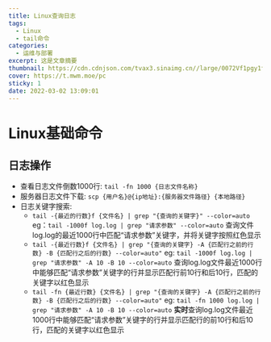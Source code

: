 ```yaml
---
title: Linux查询日志
tags:
  - Linux
  - tail命令
categories:
  - 运维与部署
excerpt: 这是文章摘要
thumbnail: https://cdn.cdnjson.com/tvax3.sinaimg.cn//large/0072Vf1pgy1fodqiop9awj31kw0vynpd.jpg
cover: https://t.mwm.moe/pc
sticky: 1
date: 2022-03-02 13:09:01
---
```


# Linux基础命令
## 日志操作
- 查看日志文件倒数1000行:  `tail -fn 1000 {日志文件名称}`
- 服务器日志文件下载: `scp {用户名}@{ip地址}:{服务器文件路径} {本地路径}`
- 日志关键字搜索: 
  - `tail -{最近的行数}f {文件名} | grep "{查询的关键字}" --color=auto`
    eg：`tail -1000f log.log | grep "请求参数" --color=auto`  查询文件log.log的最近1000行中匹配“请求参数”关键字，并将关键字按照红色显示
  - `tail -{最近行数}f {文件名} | grep "{查询的关键字} -A {匹配行之前的行数} -B {匹配行之后的行数} --color=auto"`
    eg: `tail -1000f log.log | grep "请求参数" -A 10 -B 10 --color=auto` 查询log.log文件最近1000行中能够匹配“请求参数”关键字的行并显示匹配行前10行和后10行，匹配的关键字以红色显示
  - `tail -fn {最近行数} {文件名} | grep "{查询的关键字} -A {匹配行之前的行数} -B {匹配行之后的行数} --color=auto"`
    eg: `tail -fn 1000 log.log | grep "请求参数" -A 10 -B 10 --color=auto`  **实时**查询log.log文件最近1000行中能够匹配“请求参数”关键字的行并显示匹配行的前10行和后10行，匹配的关键字以红色显示

